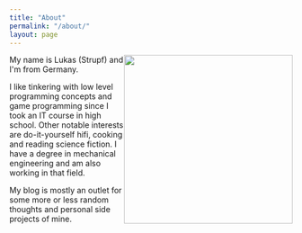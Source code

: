 ```yaml
---
title: "About"
permalink: "/about/"
layout: page
---
```

<img src="profile.png" style="float: right" width="300" height="300">

My name is Lukas (Strupf) and I'm from Germany.

I like tinkering with low level programming concepts and game programming since I took an IT course in high school. Other notable interests are do-it-yourself hifi, cooking and reading science fiction. I have a degree in mechanical engineering and am also working in that field.

My blog is mostly an outlet for some more or less random thoughts and personal side projects of mine.
